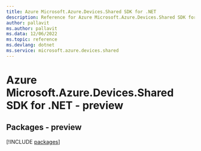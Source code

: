 ```yaml
---
title: Azure Microsoft.Azure.Devices.Shared SDK for .NET
description: Reference for Azure Microsoft.Azure.Devices.Shared SDK for .NET
author: pallavit
ms.author: pallavit
ms.data: 12/06/2022
ms.topic: reference
ms.devlang: dotnet
ms.service: microsoft.azure.devices.shared
---
```

# Azure Microsoft.Azure.Devices.Shared SDK for .NET - preview
## Packages - preview
[!INCLUDE [packages](microsoft.azure.devices.shared-index.md)]